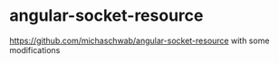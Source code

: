 # angular-socket-resource
https://github.com/michaschwab/angular-socket-resource with some modifications
